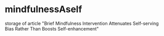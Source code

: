 # mindfulnessAself
storage of article "Brief Mindfulness Intervention Attenuates Self-serving Bias Rather Than Boosts Self-enhancement"
